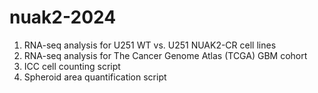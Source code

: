 # nuak2-2024
1. RNA-seq analysis for U251 WT vs. U251 NUAK2-CR cell lines
2. RNA-seq analysis for The Cancer Genome Atlas (TCGA) GBM cohort
3. ICC cell counting script
4. Spheroid area quantification script 

